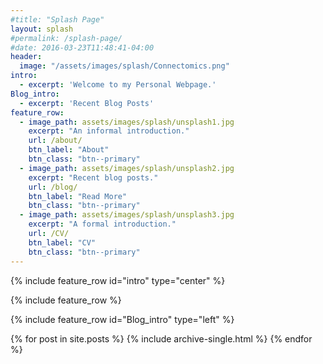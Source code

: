 ```yaml
---
#title: "Splash Page"
layout: splash
#permalink: /splash-page/
#date: 2016-03-23T11:48:41-04:00
header:
  image: "/assets/images/splash/Connectomics.png"
intro:
  - excerpt: 'Welcome to my Personal Webpage.'
Blog_intro:
  - excerpt: 'Recent Blog Posts'
feature_row:
  - image_path: assets/images/splash/unsplash1.jpg
    excerpt: "An informal introduction."
    url: /about/
    btn_label: "About"
    btn_class: "btn--primary"
  - image_path: assets/images/splash/unsplash2.jpg
    excerpt: "Recent blog posts."
    url: /blog/
    btn_label: "Read More"
    btn_class: "btn--primary"
  - image_path: assets/images/splash/unsplash3.jpg
    excerpt: "A formal introduction."
    url: /CV/
    btn_label: "CV"
    btn_class: "btn--primary"
---
```


{% include feature_row id="intro" type="center" %}

{% include feature_row %}

{% include feature_row id="Blog_intro" type="left" %}

{% for post in site.posts %}
    {% include archive-single.html %}
{% endfor %}

<!-- {% include feature_row id="feature_row" type="left" %}
{% include feature_row id="feature_row2" type="right" %}
{% include feature_row id="feature_row3" type="left" %} -->

<!-- 'I'm a doctoral candidate at UC Irvine where i've been studying the neurobiology of human language using Magnetic Resonance Imaging. In addition, as of December 2019, I will be working full-time for a fantastic medical technology startup, Synaptive Medical, whose principal aim is to improve neurosurgical patient outcomes using cutting edge imaging and robotics platforms in the operating room.' -->
